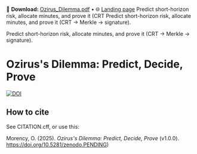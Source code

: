 📄 **Download:** [Ozirus_Dilemma.pdf](docs/Ozirus_Dilemma.pdf) • 🌐 [Landing page](https://ozzielove.github.io/ozirus-dilemma/)
Predict short-horizon risk, allocate minutes, and prove it (CRT Predict short-horizon risk, allocate minutes, and prove it (CRT -> Merkle -> signature).


Predict short-horizon risk, allocate minutes, and prove it (CRT -> Merkle -> signature).

# Ozirus's Dilemma: Predict, Decide, Prove

[![DOI](https://zenodo.org/badge/DOI/10.5281/zenodo.PENDING.svg)](https://doi.org/10.5281/zenodo.PENDING)

## How to cite
See CITATION.cff, or use this:

Morency, O. (2025). *Ozirus's Dilemma: Predict, Decide, Prove* (v1.0.0). https://doi.org/10.5281/zenodo.PENDING)
